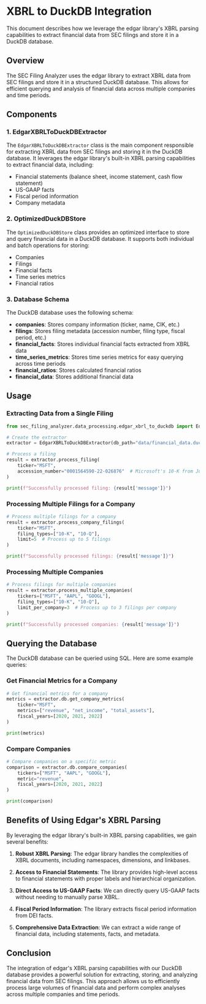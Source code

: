 # XBRL to DuckDB Integration

This document describes how we leverage the edgar library's XBRL parsing capabilities to extract financial data from SEC filings and store it in a DuckDB database.

## Overview

The SEC Filing Analyzer uses the edgar library to extract XBRL data from SEC filings and store it in a structured DuckDB database. This allows for efficient querying and analysis of financial data across multiple companies and time periods.

## Components

### 1. EdgarXBRLToDuckDBExtractor

The `EdgarXBRLToDuckDBExtractor` class is the main component responsible for extracting XBRL data from SEC filings and storing it in the DuckDB database. It leverages the edgar library's built-in XBRL parsing capabilities to extract financial data, including:

- Financial statements (balance sheet, income statement, cash flow statement)
- US-GAAP facts
- Fiscal period information
- Company metadata

### 2. OptimizedDuckDBStore

The `OptimizedDuckDBStore` class provides an optimized interface to store and query financial data in a DuckDB database. It supports both individual and batch operations for storing:

- Companies
- Filings
- Financial facts
- Time series metrics
- Financial ratios

### 3. Database Schema

The DuckDB database uses the following schema:

- **companies**: Stores company information (ticker, name, CIK, etc.)
- **filings**: Stores filing metadata (accession number, filing type, fiscal period, etc.)
- **financial_facts**: Stores individual financial facts extracted from XBRL data
- **time_series_metrics**: Stores time series metrics for easy querying across time periods
- **financial_ratios**: Stores calculated financial ratios
- **financial_data**: Stores additional financial data

## Usage

### Extracting Data from a Single Filing

```python
from sec_filing_analyzer.data_processing.edgar_xbrl_to_duckdb import EdgarXBRLToDuckDBExtractor

# Create the extractor
extractor = EdgarXBRLToDuckDBExtractor(db_path="data/financial_data.duckdb")

# Process a filing
result = extractor.process_filing(
    ticker="MSFT",
    accession_number="0001564590-22-026876"  # Microsoft's 10-K from July 2022
)

print(f"Successfully processed filing: {result['message']}")
```

### Processing Multiple Filings for a Company

```python
# Process multiple filings for a company
result = extractor.process_company_filings(
    ticker="MSFT",
    filing_types=["10-K", "10-Q"],
    limit=5  # Process up to 5 filings
)

print(f"Successfully processed filings: {result['message']}")
```

### Processing Multiple Companies

```python
# Process filings for multiple companies
result = extractor.process_multiple_companies(
    tickers=["MSFT", "AAPL", "GOOGL"],
    filing_types=["10-K", "10-Q"],
    limit_per_company=3  # Process up to 3 filings per company
)

print(f"Successfully processed companies: {result['message']}")
```

## Querying the Database

The DuckDB database can be queried using SQL. Here are some example queries:

### Get Financial Metrics for a Company

```python
# Get financial metrics for a company
metrics = extractor.db.get_company_metrics(
    ticker="MSFT",
    metrics=["revenue", "net_income", "total_assets"],
    fiscal_years=[2020, 2021, 2022]
)

print(metrics)
```

### Compare Companies

```python
# Compare companies on a specific metric
comparison = extractor.db.compare_companies(
    tickers=["MSFT", "AAPL", "GOOGL"],
    metric="revenue",
    fiscal_years=[2020, 2021, 2022]
)

print(comparison)
```

## Benefits of Using Edgar's XBRL Parsing

By leveraging the edgar library's built-in XBRL parsing capabilities, we gain several benefits:

1. **Robust XBRL Parsing**: The edgar library handles the complexities of XBRL documents, including namespaces, dimensions, and linkbases.

2. **Access to Financial Statements**: The library provides high-level access to financial statements with proper labels and hierarchical organization.

3. **Direct Access to US-GAAP Facts**: We can directly query US-GAAP facts without needing to manually parse XBRL.

4. **Fiscal Period Information**: The library extracts fiscal period information from DEI facts.

5. **Comprehensive Data Extraction**: We can extract a wide range of financial data, including statements, facts, and metadata.

## Conclusion

The integration of edgar's XBRL parsing capabilities with our DuckDB database provides a powerful solution for extracting, storing, and analyzing financial data from SEC filings. This approach allows us to efficiently process large volumes of financial data and perform complex analyses across multiple companies and time periods.
